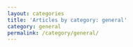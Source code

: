 ```yaml
---
layout: categories
title: 'Articles by category: general'
category: general
permalink: /category/general/
---
```

